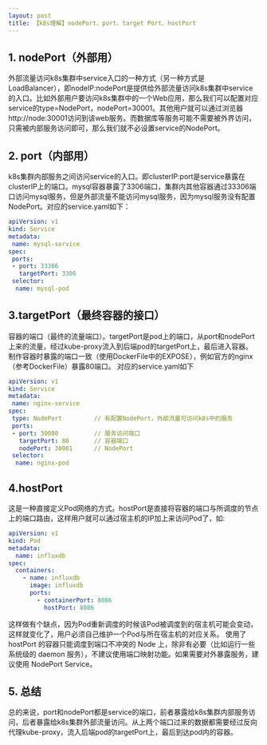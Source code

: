 ```yaml
---
layout: post
title: 【k8s理解】nodePort、port、target Port、hostPort
---
```


## 1. nodePort（外部用）
外部流量访问k8s集群中service入口的一种方式（另一种方式是LoadBalancer），即nodeIP:nodePort是提供给外部流量访问k8s集群中service的入口。比如外部用户要访问k8s集群中的一个Web应用，那么我们可以配置对应service的type=NodePort，nodePort=30001。其他用户就可以通过浏览器http://node:30001访问到该web服务。而数据库等服务可能不需要被外界访问，只需被内部服务访问即可，那么我们就不必设置service的NodePort。

## 2. port（内部用）
k8s集群内部服务之间访问service的入口。即clusterIP:port是service暴露在clusterIP上的端口。mysql容器暴露了3306端口，集群内其他容器通过33306端口访问mysql服务，但是外部流量不能访问mysql服务，因为mysql服务没有配置NodePort。对应的service.yaml如下：
```yaml
apiVersion: v1
kind: Service
metadata:
 name: mysql-service
spec:
 ports:
 - port: 33306
   targetPort: 3306
 selector:
  name: mysql-pod
```

## 3.targetPort（最终容器的接口）
容器的端口（最终的流量端口）。targetPort是pod上的端口，从port和nodePort上来的流量，经过kube-proxy流入到后端pod的targetPort上，最后进入容器。
制作容器时暴露的端口一致（使用DockerFile中的EXPOSE），例如官方的nginx（参考DockerFile）暴露80端口。 对应的service.yaml如下
```yaml
apiVersion: v1
kind: Service
metadata:
 name: nginx-service
spec:
 type: NodePort         // 有配置NodePort，外部流量可访问k8s中的服务
 ports:
 - port: 30080          // 服务访问端口
   targetPort: 80       // 容器端口
   nodePort: 30001      // NodePort
 selector:
  name: nginx-pod
```

## 4.hostPort
这是一种直接定义Pod网络的方式。hostPort是直接将容器的端口与所调度的节点上的端口路由，这样用户就可以通过宿主机的IP加上来访问Pod了，如:
```yaml
apiVersion: v1
kind: Pod
metadata:
  name: influxdb
spec:
  containers:
    - name: influxdb
      image: influxdb
      ports:
        - containerPort: 8086
          hostPort: 8086
```
这样做有个缺点，因为Pod重新调度的时候该Pod被调度到的宿主机可能会变动，这样就变化了，用户必须自己维护一个Pod与所在宿主机的对应关系。
使用了 hostPort 的容器只能调度到端口不冲突的 Node 上，除非有必要（比如运行一些系统级的 daemon 服务），不建议使用端口映射功能。如果需要对外暴露服务，建议使用 NodePort Service。

## 5. 总结
总的来说，port和nodePort都是service的端口，前者暴露给k8s集群内部服务访问，后者暴露给k8s集群外部流量访问。从上两个端口过来的数据都需要经过反向代理kube-proxy，流入后端pod的targetPort上，最后到达pod内的容器。

